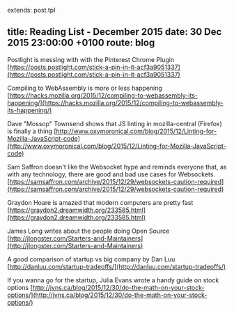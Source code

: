 extends: post.tpl

title:   Reading List - December 2015
date:    30 Dec 2015 23:00:00 +0100
route: blog
---

Postlight is messing with with the Pinterest Chrome Plugin [https://posts.postlight.com/stick-a-pin-in-it-acf3a9051337](https://posts.postlight.com/stick-a-pin-in-it-acf3a9051337)

Compiling to WebAssembly is more or less happening [https://hacks.mozilla.org/2015/12/compiling-to-webassembly-its-happening/](https://hacks.mozilla.org/2015/12/compiling-to-webassembly-its-happening/)

Dave "Mossop" Townsend shows that JS linting in mozilla-central (Firefox) is finally a thing [http://www.oxymoronical.com/blog/2015/12/Linting-for-Mozilla-JavaScript-code](http://www.oxymoronical.com/blog/2015/12/Linting-for-Mozilla-JavaScript-code)

Sam Saffron doesn't like the Websocket hype and reminds everyone that, as with any technology, there are good and bad use cases for Websockets. [https://samsaffron.com/archive/2015/12/29/websockets-caution-required](https://samsaffron.com/archive/2015/12/29/websockets-caution-required)

Graydon Hoare is amazed that modern computers are pretty fast [https://graydon2.dreamwidth.org/233585.html](https://graydon2.dreamwidth.org/233585.html)

James Long writes about the people doing Open Source [http://jlongster.com/Starters-and-Maintainers](http://jlongster.com/Starters-and-Maintainers)

A good comparison of startup vs big company by Dan Luu [http://danluu.com/startup-tradeoffs/](http://danluu.com/startup-tradeoffs/)

If you wanna go for the startup, Julia Evans wrote a handy guide on stock options [http://jvns.ca/blog/2015/12/30/do-the-math-on-your-stock-options/](http://jvns.ca/blog/2015/12/30/do-the-math-on-your-stock-options/)

